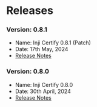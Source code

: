 # Releases

### Version: 0.8.1 <a href="#version-0.8.0" id="version-0.8.0"></a>

* Name: Inji Certify 0.8.1 (Patch)
* Date: 17th May, 2024
* [Release Notes](release-notes.md)

### Version: 0.8.0 <a href="#version-0.8.0" id="version-0.8.0"></a>

* Name: Inji Certify 0.8.0
* Date: 30th April, 2024
* [Release Notes](https://docs.mosip.io/inji/inji-certify/releases/release-notes)
